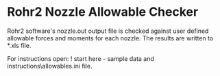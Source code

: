 # Rohr2 Nozzle Allowable Checker

Rohr2 software's nozzle.out output file is checked against user defined allowable forces and moments for each nozzle. 
The results are written to *.xls file.

For instructions open: ! start here - sample data and instructions\allowables.ini file.

